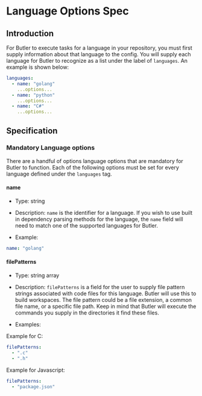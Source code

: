 <!--
Copyright (c) 2023 - 2024 Schweitzer Engineering Laboratories, Inc.
SEL Confidential
-->

# Language Options Spec

## Introduction

For Butler to execute tasks for a language in your repository, you must first supply information about that language to
the config. You will supply each language for Butler to recognize as a list under the label of `languages`. An example is
shown below:

```yaml
languages:
  - name: "golang"
    ...options...
  - name: "python"
    ...options...
  - name: "C#"
    ...options...
```

## Specification

### Mandatory Language options

There are a handful of options language options that are mandatory for Butler to function. Each of the following options
must be set for every language defined under the `languages` tag.

#### name

- Type: string

- Description: `name` is the identifier for a language. If you wish to use built in dependency parsing methods for the
  language, the `name` field will need to match one of the supported languages for Butler.

- Example:

```yaml
name: "golang"
```

#### filePatterns

- Type: string array

- Description: `filePatterns` is a field for the user to supply file pattern strings associated with code files
  for this language. Butler will use this to build workspaces. The file pattern could be a file extension, a common file
  name, or a specific file path. Keep in mind that Butler will execute the commands you supply in the directories it
  find these files.

- Examples:

Example for C:

```yaml
filePatterns:
  - ".c"
  - ".h"
```

Example for Javascript:

```yaml
filePatterns:
  - "package.json"
```
